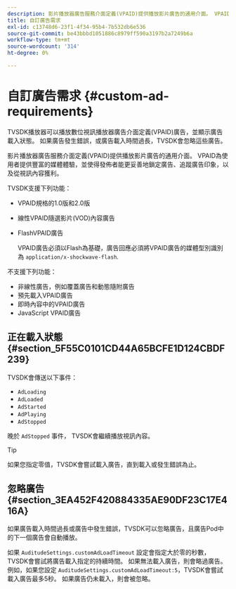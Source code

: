 ```yaml
---
description: 影片播放器廣告服務介面定義(VPAID)提供播放影片廣告的通用介面。 VPAID為使用者提供豐富的媒體體驗，並使得發佈者能更妥善地鎖定廣告、追蹤廣告印象，以及從視訊內容獲利。
title: 自訂廣告需求
exl-id: c13748d6-23f1-4f34-95b4-7b532db6e536
source-git-commit: be43bbbd1051886c8979ff590a3197b2a7249b6a
workflow-type: tm+mt
source-wordcount: '314'
ht-degree: 0%

---
```


# 自訂廣告需求 {#custom-ad-requirements}

TVSDK播放器可以播放數位視訊播放器廣告介面定義(VPAID)廣告，並顯示廣告載入狀態。 如果廣告發生錯誤，或廣告載入時間過長，TVSDK會忽略這些廣告。

影片播放器廣告服務介面定義(VPAID)提供播放影片廣告的通用介面。 VPAID為使用者提供豐富的媒體體驗，並使得發佈者能更妥善地鎖定廣告、追蹤廣告印象，以及從視訊內容獲利。

<!--<a id="section_9A358902CBC24999BA34206EE2029616"></a>-->

TVSDK支援下列功能：

* VPAID規格的1.0版和2.0版
* 線性VPAID隨選影片(VOD)內容廣告
* FlashVPAID廣告

   VPAID廣告必須以Flash為基礎，廣告回應必須將VPAID廣告的媒體型別識別為 `application/x-shockwave-flash`.

不支援下列功能：

* 非線性廣告，例如覆蓋廣告和動態隨附廣告
* 預先載入VPAID廣告
* 即時內容中的VPAID廣告
* JavaScript VPAID廣告

## 正在載入狀態 {#section_5F55C0101CD44A65BCFE1D124CBDF239}

TVSDK會傳送以下事件：

* `AdLoading`
* `AdLoaded`
* `AdStarted`
* `AdPlaying`
* `AdStopped`

晚於 `AdStopped` 事件， TVSDK會繼續播放視訊內容。

>[!TIP]
>
>如果您指定零值，TVSDK會嘗試載入廣告，直到載入或發生錯誤為止。

## 忽略廣告 {#section_3EA452F420884335AE90DF23C17E416A}

如果廣告載入時間過長或廣告中發生錯誤，TVSDK可以忽略廣告，且廣告Pod中的下一個廣告會自動播放。

如果 `AuditudeSettings.customAdLoadTimeout` 設定會指定大於零的秒數，TVSDK會嘗試將廣告載入指定的持續時間。 如果無法載入廣告，則會略過廣告。 例如，如果您設定 `AuditudeSettings.customAdLoadTimeout:5`，TVSDK會嘗試載入廣告最多5秒。 如果廣告仍未載入，則會被忽略。
